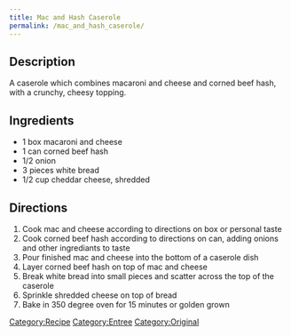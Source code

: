 ```yaml
---
title: Mac and Hash Caserole
permalink: /mac_and_hash_caserole/
---
```


Description
-----------

A caserole which combines macaroni and cheese and corned beef hash, with a crunchy, cheesy topping.

Ingredients
-----------

-   1 box macaroni and cheese
-   1 can corned beef hash
-   1/2 onion
-   3 pieces white bread
-   1/2 cup cheddar cheese, shredded

Directions
----------

1.  Cook mac and cheese according to directions on box or personal taste
2.  Cook corned beef hash according to directions on can, adding onions and other ingrediants to taste
3.  Pour finished mac and cheese into the bottom of a caserole dish
4.  Layer corned beef hash on top of mac and cheese
5.  Break white bread into small pieces and scatter across the top of the caserole
6.  Sprinkle shredded cheese on top of bread
7.  Bake in 350 degree oven for 15 minutes or golden grown

[Category:Recipe](/Category:Recipe "wikilink") [Category:Entree](/Category:Entree "wikilink") [Category:Original](/Category:Original "wikilink")